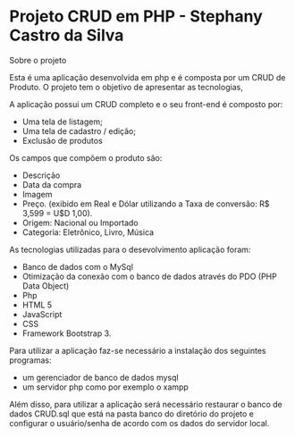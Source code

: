 # Projeto CRUD em PHP - Stephany Castro da Silva
Sobre o projeto

Esta é uma aplicação desenvolvida em php e é composta por um CRUD de Produto. 
O projeto tem o objetivo de apresentar as tecnologias, 

A aplicação possui um CRUD completo e o seu front-end é composto por:
- Uma tela de listagem;
- Uma tela de cadastro / edição;
- Exclusão de produtos

Os campos que compõem o produto são:
- Descrição
- Data da compra
- Imagem
- Preço. (exibido em Real e Dólar utilizando a Taxa de conversão: R$ 3,599 = U$D 1,00).
- Origem: Nacional ou Importado
- Categoria: Eletrônico, Livro, Música

As tecnologias utilizadas para o desevolvimento aplicação foram: 
- Banco de dados com o MySql
- Otimização da conexão com o banco de dados através do PDO (PHP Data Object)
- Php
- HTML 5
- JavaScript
- CSS
- Framework Bootstrap 3.

Para utilizar a aplicação faz-se necessário a instalação dos seguintes programas:
- um gerenciador de banco de dados mysql
- um servidor php como por exemplo o xampp

Além disso, para utilizar a aplicação será necessário restaurar o banco de dados CRUD.sql 
que está na pasta banco do diretório do projeto e configurar o usuário/senha de acordo 
com os dados do servidor local.
 
